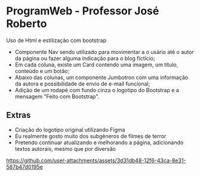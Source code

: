 # ProgramWeb - Professor José Roberto
Uso de Html e estilização com bootstrap
- Componente Nav sendo utilizado para movimentar a o usário até o autor da página ou fazer alguma indicação para o blog fictício;
- Em cada coluna, existe um Card contendo uma imagem, um título, conteúdo e um botão;
- Abaixo das colunas, um componente Jumbotron com uma informação da autora e possibilidade de envio de e-mail funcional;
- Adição de um rodapé com fundo cinza o logotipo do Bootstrap e a mensagem "Feito com Bootstrap".

## Extras
- Criação do logotipo original utilizando Figma
- Eu realmente gosto muito dos subgêneros de filmes de terror
- Pretendo continuar atualizando e melhorando a página, adicionando textos autorais, mesmo que por diversão



https://github.com/user-attachments/assets/3d31db48-12f6-43ca-8e31-587b47d0195e

